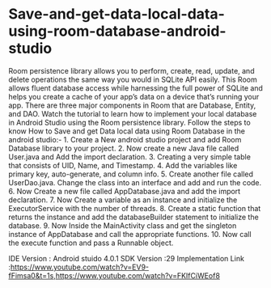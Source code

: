 # Save-and-get-data-local-data-using-room-database-android-studio
Room persistence library allows you to perform, create, read, update, and delete operations the same way you would in SQLite API easily. This Room allows fluent database access while harnessing the full power of SQLite and helps you create a cache of your app’s data on a device that’s running your app. There are three major components in Room that are Database, Entity, and DAO. Watch the tutorial to learn how to implement your local database in Android Studio using the Room persistence library. Follow the steps to know How to Save and get Data local data using Room Database in the android studio:- 1. Create a New android studio project and add Room Database library to your project. 2. Now create a new Java file called User.java and Add the import declaration. 3. Creating a very simple table that consists of UID, Name, and Timestamp. 4. Add the variables like primary key, auto-generate, and column info. 5. Create another file called UserDao.java. Change the class into an interface and add and run the code. 6. Now Create a new file called AppDatabase.java and add the import declaration. 7. Now Create a variable as an instance and initialize the ExecutorService with the number of threads. 8. Create a static function that returns the instance and add the databaseBuilder statement to initialize the database. 9. Now Inside the MainActivity class and get the singleton instance of AppDatabase and call the appropriate functions. 10. Now call the execute function and pass a Runnable object.

IDE Version : Android stuido 4.0.1
SDK Version  :29
Implementation Link :https://www.youtube.com/watch?v=EV9-fFimsa0&t=1s,https://www.youtube.com/watch?v=FKIfCiWEof8
